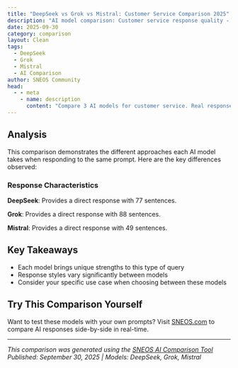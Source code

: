 ```yaml
---
title: "DeepSeek vs Grok vs Mistral: Customer Service Comparison 2025"
description: "AI model comparison: Customer service response quality - satisfaction and resolution comparison..."
date: 2025-09-30
category: comparison
layout: Clean
tags:
  - DeepSeek
  - Grok
  - Mistral
  - AI Comparison
author: SNEOS Community
head:
  - - meta
    - name: description
      content: "Compare 3 AI models for customer service. Real responses from DeepSeek, Grok, Mistral with detailed analysis."
---
```


<ChatComparison
  title="DeepSeek vs Grok vs Mistral: Customer Service Comparison 2025"
  prompt="Customer service response quality - satisfaction and resolution comparison"
  :responses='{
    "DeepSeek": "Of course. This is a critical topic for any business. Here is a comprehensive breakdown comparing customer service response quality, focusing on the crucial distinction between **Satisfaction** and **Resolution**, and how they work together.\n\n### The Core Distinction: Satisfaction vs. Resolution\n\nThink of it this way:\n\n*   **Resolution** is the **\u0022What\u0022** \u2013 the objective, factual outcome of the interaction.\n*   **Satisfaction** is the **\u0022How\u0022** \u2013 the subjective, emotional experience of the customer.\n\nA high-quality response must excel at both.\n\n---\n\n### In-Depth Comparison Table\n\n| Feature | Resolution | Satisfaction |\n| :--- | :--- | :--- |\n| **Core Focus** | Solving the customer\u0027s problem or answering their question. | The customer\u0027s emotional journey and perception of the interaction. |\n| **Primary Metric** | **First Contact Resolution (FCR)**, Time to Resolution. | **Customer Satisfaction (CSAT)**, Net Promoter Score (NPS). |\n| **Key Question** | \u0022Was the customer\u0027s issue fixed?\u0022 | \u0022How did the customer *feel* about how their issue was handled?\u0022 |\n| **What It Measures** | **Technical Competence:** Accuracy, completeness, and effectiveness of the solution. | **Emotional Intelligence:** Empathy, tone, effort, communication, and professionalism. |\n| **Driver** | Logic, processes, knowledge base, agent expertise. | Emotion, perception, brand image, interpersonal skills. |\n| **Outcome** | A closed ticket. A functional product. A correct answer. | A loyal customer. A positive review. A word-of-mouth referral. |\n| **Example of Success** | A refund was processed correctly. A password was reset. Tracking info was provided. | The customer felt heard, valued, and cared for during the refund process. |\n\n---\n\n### The Interplay: Why You Need Both\n\nA customer service interaction can fall into one of four quadrants, which clearly illustrates the importance of balancing both:\n\n#### 1. High Resolution \u002B High Satisfaction (The Gold Standard)\n*   **Scenario:** A customer\u0027s late delivery is not only refunded immediately (resolution) but the agent is empathetic, apologizes sincerely, and offers a small discount on their next order for the inconvenience.\n*   **Result:** The problem is solved, and the customer is likely more loyal than before the issue occurred. This is \u0022service recovery excellence.\u0022\n\n#### 2. High Resolution \u002B Low Satisfaction (The Robotic Fix)\n*   **Scenario:** A technical issue is fixed quickly and correctly, but the agent was rude, dismissive, or used confusing jargon.\n*   **Result:** The problem is gone, but the customer feels unappreciated and may still leave a negative review. They are likely to switch to a competitor if given the chance. **\u0022You fixed my problem, but I didn\u0027t like you.\u0022**\n\n#### 3. Low Resolution \u002B High Satisfaction (The Empty Apology)\n*   **Scenario:** An agent is incredibly kind, patient, and empathetic, but due to company policy or lack of tools, they cannot actually solve the customer\u0027s core problem.\n*   **Result:** The customer feels heard but is ultimately frustrated because their issue remains. **\u0022You were so nice, but you didn\u0027t help me.\u0022** This can damage trust in the brand\u0027s competence.\n\n#### 4. Low Resolution \u002B Low Satisfaction (The Worst-Case Scenario)\n*   **Scenario:** The agent cannot solve the problem and is also unhelpful, impatient, or rude.\n*   **Result:** The customer is angry, the problem persists, and they will almost certainly churn and share their negative experience widely. **\u0022You failed on every level.\u0022**\n\n---\n\n### How to Measure and Improve Both\n\n#### For Improving **Resolution**:\n1.  **Track First Contact Resolution (FCR):** This is the most critical metric for resolution. A high FCR rate means fewer repeat contacts and faster solutions.\n2.  **Invest in Knowledge Management:** Provide agents with a powerful, easy-to-search knowledge base so they have the right answers at their fingertips.\n3.  **Empower Your Agents:** Give agents the authority to make decisions (e.g., issuing refunds, providing replacements) without needing excessive escalations.\n4.  **Analyze Repeat Contact Reasons:** If customers keep contacting you about the same issue, there\u0027s a flaw in your product, process, or initial resolution.\n\n#### For Improving **Satisfaction**:\n1.  **Measure CSAT (Customer Satisfaction):** Use a simple post-interaction survey: \u0022How would you rate your satisfaction with the support you received?\u0022\n2.  **Focus on Soft Skills Training:** Train agents extensively on active listening, empathy, and positive language. Role-play difficult conversations.\n3.  **Personalize the Interaction:** Use the customer\u0027s name, reference their history, and avoid robotic, copy-pasted responses.\n4.  **Set and Manage Expectations:** Be clear about what will happen next and when. (\u0022I\u0027ve escalated this, and you\u0027ll hear from a specialist within 24 hours.\u0022) Uncertainty breeds anxiety.\n5.  **Close the Loop:** Follow up to ensure the solution worked. A simple \u0022Just checking in to see if you\u0027re all set?\u0022 can dramatically boost satisfaction.\n\n### Conclusion\n\n**Resolution is the price of entry.** If you can\u0027t solve the customer\u0027s problem, nothing else matters.\n\n**Satisfaction is the differentiator.** It\u0027s what turns a solved problem into a positive memory, building the long-term loyalty and advocacy that drives business growth.\n\nThe highest-quality customer service response is one that **efficiently resolves the issue while making the customer feel valued and respected throughout the entire process.** You cannot have one without the other if your goal is true customer excellence.",
    "Grok": "When evaluating customer service response quality, two key metrics often used are **customer satisfaction (CSAT)** and **resolution rate**. These metrics provide insights into how well a customer service team is meeting customer needs, both emotionally (satisfaction) and practically (resolution). Below is a detailed comparison of satisfaction and resolution in the context of customer service response quality:\n\n---\n\n### **1. Customer Satisfaction (CSAT)**\n- **Definition**: Measures how satisfied customers are with the service they received. It is typically collected through post-interaction surveys where customers rate their experience (e.g., on a scale of 1-5 or via binary \u0022satisfied/not satisfied\u0022 responses).\n- **Focus**: Emotional and perceptual. It reflects how a customer *feels* about the interaction, regardless of whether their issue was resolved.\n- **Key Indicators**:\n  - Friendliness and professionalism of the agent.\n  - Clarity of communication.\n  - Speed of response.\n  - Empathy and tone during the interaction.\n- **Example**: A customer might rate an interaction highly because the agent was polite and empathetic, even if the issue wasn\u2019t fully resolved.\n- **Strengths**:\n  - Captures the subjective experience, which is critical for long-term customer loyalty.\n  - Helps identify areas for improving soft skills (e.g., communication, empathy).\n- **Limitations**:\n  - May not correlate directly with whether the problem was solved.\n  - Can be influenced by factors unrelated to the agent (e.g., customer mood, expectations).\n\n---\n\n### **2. Resolution Rate**\n- **Definition**: Measures whether the customer\u2019s issue or query was resolved during the interaction. This is often tracked as a percentage of issues resolved on first contact (First Call Resolution - FCR).\n- **Focus**: Practical and outcome-based. It reflects whether the customer\u2019s actual problem was addressed.\n- **Key Indicators**:\n  - Percentage of issues resolved on the first interaction.\n  - Whether follow-up was required.\n  - Whether the solution provided met the customer\u2019s needs.\n- **Example**: A customer\u2019s issue with a faulty product is resolved if they receive a replacement or refund during the interaction.\n- **Strengths**:\n  - Directly measures the effectiveness of the support process.\n  - High resolution rates often correlate with reduced follow-up interactions and operational efficiency.\n- **Limitations**:\n  - Doesn\u2019t account for how the customer felt during the interaction (e.g., an issue might be resolved, but the customer could still be unhappy with the process).\n  - May not capture smaller, qualitative issues (e.g., tone or empathy).\n\n---\n\n### **Comparison of Satisfaction vs. Resolution**\n| **Aspect**                | **Customer Satisfaction (CSAT)**                       | **Resolution Rate**                           |\n|---------------------------|-------------------------------------------------------|-----------------------------------------------|\n| **Focus**                | Emotional experience and perception of service.       | Practical outcome of the interaction.         |\n| **Measurement**          | Survey-based feedback (e.g., ratings, comments).      | Objective data (e.g., issue resolved: yes/no).|\n| **Impact on Loyalty**    | High \u2013 customers value feeling heard and respected.   | High \u2013 unresolved issues lead to frustration. |\n| **Actionable Insights**  | Improves agent training for empathy and tone.         | Improves process efficiency and knowledge base.|\n| **Potential Disconnect** | Satisfied customers may still have unresolved issues. | Resolved issues may leave customers unhappy.  |\n\n---\n\n### **Relationship Between Satisfaction and Resolution**\n- **Correlation**: There is often a positive correlation between satisfaction and resolution. Customers whose issues are resolved are more likely to report higher satisfaction. For example, studies show that First Call Resolution (FCR) can improve CSAT scores by 10-15%.\n- **Disconnects**: However, the two don\u2019t always align:\n  - A customer may have their issue unresolved but still feel satisfied if the agent was empathetic and provided a clear next step.\n  - Conversely, a customer may have their issue resolved but feel dissatisfied if the agent was rude or the process took too long.\n- **Balancing Both**: Organizations must aim for both high resolution rates and high satisfaction scores to create a holistic positive customer experience.\n\n---\n\n### **Key Metrics for Comparison**\n1. **First Call Resolution (FCR)**: Tracks resolution rate on the first interaction.\n   - Industry benchmark: 70-75% FCR.\n2. **Customer Satisfaction Score (CSAT)**: Tracks satisfaction via surveys.\n   - Industry benchmark: 80-85% positive responses.\n3. **Net Promoter Score (NPS)**: Indirectly ties to both by measuring likelihood to recommend the company (influenced by both satisfaction and resolution).\n   - Industry benchmark: Varies, but often 30-50 is considered good.\n\n---\n\n### **Strategies to Improve Both Satisfaction and Resolution**\n1. **Training Agents**:\n   - Soft skills training for empathy, active listening, and clear communication to boost satisfaction.\n   - Technical and product knowledge training to improve resolution rates.\n2. **Streamlining Processes**:\n   - Empower agents with tools (e.g., CRM systems, knowledge bases) to resolve issues quickly.\n   - Reduce wait times and escalations to improve both metrics.\n3. **Personalization**:\n   - Tailor responses to individual customer needs to enhance satisfaction.\n   - Ensure follow-ups are proactive if an issue can\u2019t be resolved immediately.\n4. **Feedback Loops**:\n   - Use CSAT surveys to understand satisfaction drivers.\n   - Analyze unresolved cases to identify process gaps impacting resolution.\n\n---\n\n### **Conclusion**\nBoth customer satisfaction and resolution rates are critical to assessing customer service quality, but they measure different aspects of the experience. While resolution focuses on solving the problem, satisfaction gauges the emotional impact of the interaction. Businesses should strive to excel in both areas, as high resolution without satisfaction can harm loyalty, and high satisfaction without resolution can lead to recurring issues. By tracking and optimizing both metrics, companies can create a balanced, effective customer service strategy that drives long-term success.\n\nWould you like me to dive deeper into specific industries, tools, or metrics for this comparison?",
    "Mistral": "Evaluating customer service response quality involves assessing both customer satisfaction and resolution effectiveness. Here\u0027s a comparison of the two aspects and key metrics to consider for each:\n\n### Customer Satisfaction\nCustomer satisfaction focuses on how pleased customers are with the service they receive. Key metrics include:\n\n1. **Customer Satisfaction Score (CSAT)**:\n   - **Definition**: Measures how satisfied customers are with a specific interaction.\n   - **Method**: Typically collected through post-interaction surveys.\n   - **Example**: \u0022How satisfied are you with the service you received today?\u0022 (Rated on a scale of 1-5).\n\n2. **Net Promoter Score (NPS)**:\n   - **Definition**: Measures customer loyalty and likelihood to recommend the service to others.\n   - **Method**: Asked through surveys.\n   - **Example**: \u0022On a scale of 0-10, how likely are you to recommend our service to a friend or colleague?\u0022\n\n3. **Customer Effort Score (CES)**:\n   - **Definition**: Measures the ease of the customer\u0027s experience.\n   - **Method**: Asked through surveys.\n   - **Example**: \u0022How much effort did you personally have to put forth to handle your request?\u0022 (Rated on a scale of 1-5).\n\n4. **Qualitative Feedback**:\n   - **Definition**: Open-ended feedback from customers.\n   - **Method**: Collected through surveys, emails, or direct feedback.\n   - **Example**: \u0022Please share any additional comments or suggestions about your experience.\u0022\n\n### Resolution Effectiveness\nResolution effectiveness focuses on how well customer issues are resolved. Key metrics include:\n\n1. **First Contact Resolution (FCR)**:\n   - **Definition**: Measures the percentage of customer issues resolved on the first contact.\n   - **Method**: Tracked through customer service software.\n   - **Example**: \u0022Was your issue resolved during your first contact with our support team?\u0022\n\n2. **Average Resolution Time**:\n   - **Definition**: Measures the average time taken to resolve a customer issue.\n   - **Method**: Tracked through customer service software.\n   - **Example**: \u0022The average time to resolve customer issues is 2 hours.\u0022\n\n3. **Resolution Rate**:\n   - **Definition**: Measures the percentage of customer issues that are resolved.\n   - **Method**: Tracked through customer service software.\n   - **Example**: \u002295% of customer issues are resolved within 24 hours.\u0022\n\n4. **Reopen Rate**:\n   - **Definition**: Measures the percentage of issues that are reopened after being marked as resolved.\n   - **Method**: Tracked through customer service software.\n   - **Example**: \u00225% of resolved issues are reopened.\u0022\n\n### Comparison\n- **Customer Satisfaction**: Focuses on the customer\u0027s perception and experience, often measured through surveys and qualitative feedback. It provides insights into how customers feel about the service.\n- **Resolution Effectiveness**: Focuses on the operational efficiency and effectiveness of resolving customer issues, often measured through quantitative data collected from customer service software. It provides insights into how well the service team is performing.\n\n### Integration\nFor a comprehensive evaluation of customer service response quality, it\u0027s essential to integrate both customer satisfaction and resolution effectiveness metrics. This holistic approach ensures that not only are issues resolved efficiently, but customers are also satisfied with the service they receive.\n\n### Example Scenario\n- **Customer Satisfaction**: A customer rates their satisfaction as 4 out of 5 and provides positive qualitative feedback.\n- **Resolution Effectiveness**: The issue was resolved on the first contact, taking an average of 1 hour, with no need to reopen the case.\n\nBy combining these metrics, you can determine that the customer service response was both effective in resolving the issue and satisfactory to the customer.\n\n### Conclusion\nBoth customer satisfaction and resolution effectiveness are crucial for evaluating customer service response quality. While customer satisfaction focuses on the customer\u0027s experience, resolution effectiveness measures the operational efficiency of the service team. Integrating both aspects provides a comprehensive view of customer service performance."
  }'
  published-date="13:33"
/>

## Analysis

This comparison demonstrates the different approaches each AI model takes when responding to the same prompt. Here are the key differences observed:

### Response Characteristics

**DeepSeek**: Provides a direct response with 77 sentences. 

**Grok**: Provides a direct response with 88 sentences. 

**Mistral**: Provides a direct response with 49 sentences. 

## Key Takeaways

- Each model brings unique strengths to this type of query
- Response styles vary significantly between models
- Consider your specific use case when choosing between these models

## Try This Comparison Yourself

Want to test these models with your own prompts? Visit [SNEOS.com](https://sneos.com) to compare AI responses side-by-side in real-time.

---

*This comparison was generated using the [SNEOS AI Comparison Tool](https://sneos.com)*
*Published: September 30, 2025 | Models: DeepSeek, Grok, Mistral*
